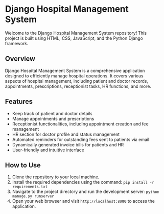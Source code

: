 # Django Hospital Management System



Welcome to the Django Hospital Management System repository! This project is built using HTML, CSS, JavaScript, and the Python Django framework.

## Overview

Django Hospital Management System is a comprehensive application designed to efficiently manage hospital operations. It covers various aspects of hospital management, including patient and doctor records, appointments, prescriptions, receptionist tasks, HR functions, and more.

## Features

- Keep track of patient and doctor details
- Manage appointments and prescriptions
- Receptionist functionalities, including appointment creation and fee management
- HR section for doctor profile and status management
- Automated reminders for outstanding fees sent to patients via email
- Dynamically generated invoice bills for patients and HR
- User-friendly and intuitive interface

## How to Use

1. Clone the repository to your local machine.
2. Install the required dependencies using the command: `pip install -r requirements.txt`
3. Navigate to the project directory and run the development server: `python manage.py runserver`
4. Open your web browser and visit `http://localhost:8000` to access the application.





